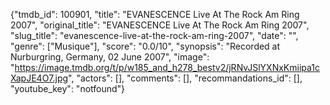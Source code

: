 {"tmdb_id": 100901, "title": "EVANESCENCE Live At The Rock Am Ring 2007", "original_title": "EVANESCENCE Live At The Rock Am Ring 2007", "slug_title": "evanescence-live-at-the-rock-am-ring-2007", "date": "", "genre": ["Musique"], "score": "0.0/10", "synopsis": "Recorded at Nurburgring, Germany, 02 June 2007", "image": "https://image.tmdb.org/t/p/w185_and_h278_bestv2/jRNvJSlYXNxKmiipa1cXapJE4O7.jpg", "actors": [], "comments": [], "recommandations_id": [], "youtube_key": "notfound"}